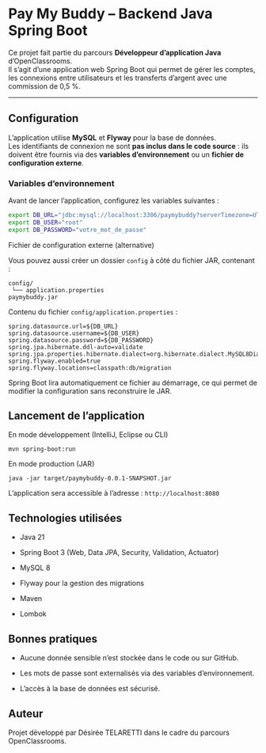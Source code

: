 # Pay My Buddy – Backend Java Spring Boot

Ce projet fait partie du parcours **Développeur d’application Java** d’OpenClassrooms.  
Il s’agit d’une application web Spring Boot qui permet de gérer les comptes, les connexions entre utilisateurs et les transferts d’argent avec une commission de 0,5 %.

---

## Configuration

L’application utilise **MySQL** et **Flyway** pour la base de données.  
Les identifiants de connexion ne sont **pas inclus dans le code source** : ils doivent être fournis via des **variables d’environnement** ou un **fichier de configuration externe**.

### Variables d’environnement

Avant de lancer l’application, configurez les variables suivantes :

```bash
export DB_URL="jdbc:mysql://localhost:3306/paymybuddy?serverTimezone=UTC"
export DB_USER="root"
export DB_PASSWORD="votre_mot_de_passe"
```

Fichier de configuration externe (alternative)

Vous pouvez aussi créer un dossier `config` à côté du fichier JAR, contenant :

```
config/
 └── application.properties
paymybuddy.jar
```

Contenu du fichier `config/application.properties` :

```
spring.datasource.url=${DB_URL}
spring.datasource.username=${DB_USER}
spring.datasource.password=${DB_PASSWORD}
spring.jpa.hibernate.ddl-auto=validate
spring.jpa.properties.hibernate.dialect=org.hibernate.dialect.MySQL8Dialect
spring.flyway.enabled=true
spring.flyway.locations=classpath:db/migration
```

Spring Boot lira automatiquement ce fichier au démarrage, ce qui permet de modifier la configuration sans reconstruire le JAR.

## Lancement de l’application
En mode développement (IntelliJ, Eclipse ou CLI)

`mvn spring-boot:run`

En mode production (JAR)

`java -jar target/paymybuddy-0.0.1-SNAPSHOT.jar`


L’application sera accessible à l’adresse :
`http://localhost:8080`

## Technologies utilisées

- Java 21

- Spring Boot 3 (Web, Data JPA, Security, Validation, Actuator)

- MySQL 8

- Flyway pour la gestion des migrations

- Maven

- Lombok

## Bonnes pratiques

- Aucune donnée sensible n’est stockée dans le code ou sur GitHub.

- Les mots de passe sont externalisés via des variables d’environnement.

- L’accès à la base de données est sécurisé.

## Auteur

Projet développé par Désirée TELARETTI dans le cadre du parcours OpenClassrooms.
